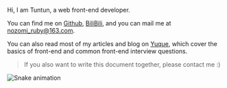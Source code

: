 Hi, I am Tuntun, a web front-end developer.

You can find me on [Github](https://github.com/tuntun0609), [BiliBili](https://space.bilibili.com/47706697), and you can mail me at [nozomi_ruby@163.com](mailto:nozomi_ruby@163.com).

You can also read most of my articles and blog on [Yuque](https://www.yuque.com/webknowledge), which cover the basics of front-end and common front-end interview questions.

> If you also want to write this document together, please contact me :)

![Snake animation](https://github.com/tuntun0609/tuntun0609/blob/output/github-snake.gif)
